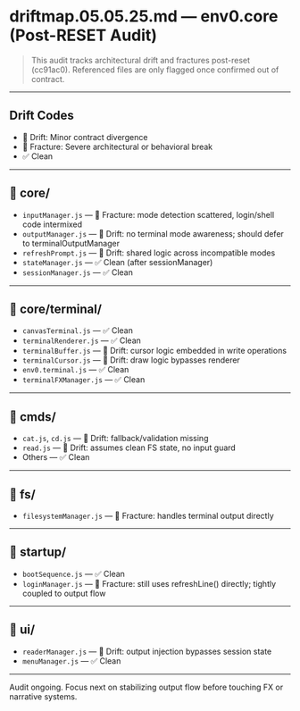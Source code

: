 # driftmap.05.05.25.md — env0.core (Post-RESET Audit)

> This audit tracks architectural drift and fractures post-reset (cc91ac0).
> Referenced files are only flagged once confirmed out of contract.

---

## Drift Codes

- 🔶 Drift: Minor contract divergence
- 🔴 Fracture: Severe architectural or behavioral break
- ✅ Clean

---

## 📁 core/

- `inputManager.js` — 🔴 Fracture: mode detection scattered, login/shell code intermixed
- `outputManager.js` — 🔶 Drift: no terminal mode awareness; should defer to terminalOutputManager
- `refreshPrompt.js` — 🔶 Drift: shared logic across incompatible modes
- `stateManager.js` — ✅ Clean (after sessionManager)
- `sessionManager.js` — ✅ Clean

---

## 📁 core/terminal/

- `canvasTerminal.js` — ✅ Clean
- `terminalRenderer.js` — ✅ Clean
- `terminalBuffer.js` — 🔶 Drift: cursor logic embedded in write operations
- `terminalCursor.js` — 🔶 Drift: draw logic bypasses renderer
- `env0.terminal.js` — ✅ Clean
- `terminalFXManager.js` — ✅ Clean

---

## 📁 cmds/

- `cat.js`, `cd.js` — 🔶 Drift: fallback/validation missing
- `read.js` — 🔶 Drift: assumes clean FS state, no input guard
- Others — ✅ Clean

---

## 📁 fs/

- `filesystemManager.js` — 🔴 Fracture: handles terminal output directly

---

## 📁 startup/

- `bootSequence.js` — ✅ Clean
- `loginManager.js` — 🔴 Fracture: still uses refreshLine() directly; tightly coupled to output flow

---

## 📁 ui/

- `readerManager.js` — 🔶 Drift: output injection bypasses session state
- `menuManager.js` — ✅ Clean

---

Audit ongoing. Focus next on stabilizing output flow before touching FX or narrative systems.
